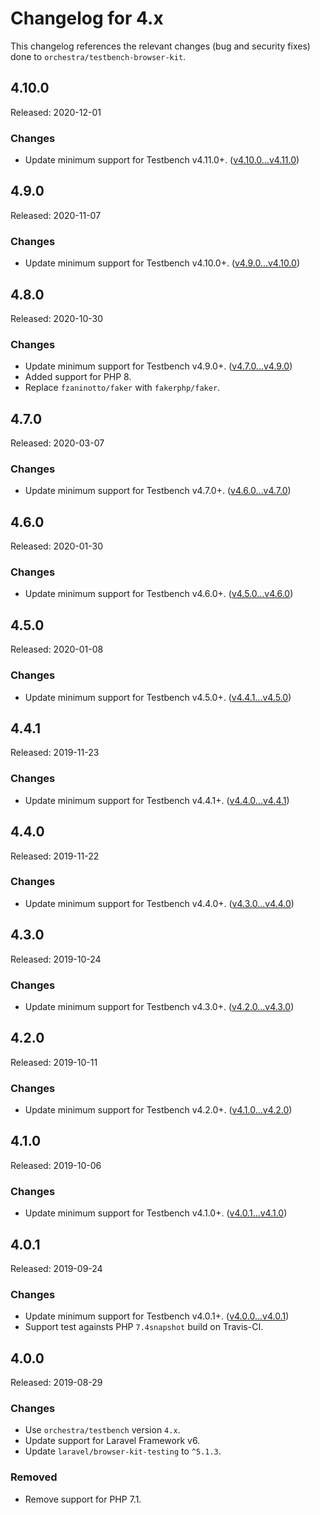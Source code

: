 # Changelog for 4.x

This changelog references the relevant changes (bug and security fixes) done to `orchestra/testbench-browser-kit`.

## 4.10.0

Released: 2020-12-01

### Changes

* Update minimum support for Testbench v4.11.0+. ([v4.10.0...v4.11.0](https://github.com/orchestral/testbench/compare/v4.10.0...v4.11.0))

## 4.9.0

Released: 2020-11-07

### Changes

* Update minimum support for Testbench v4.10.0+. ([v4.9.0...v4.10.0](https://github.com/orchestral/testbench/compare/v4.9.0...v4.10.0))

## 4.8.0

Released: 2020-10-30

### Changes

* Update minimum support for Testbench v4.9.0+. ([v4.7.0...v4.9.0](https://github.com/orchestral/testbench/compare/v4.7.0...v4.9.0))
* Added support for PHP 8.
* Replace `fzaninotto/faker` with `fakerphp/faker`.

## 4.7.0

Released: 2020-03-07

### Changes

* Update minimum support for Testbench v4.7.0+. ([v4.6.0...v4.7.0](https://github.com/orchestral/testbench/compare/v4.6.0...v4.7.0))

## 4.6.0

Released: 2020-01-30

### Changes

* Update minimum support for Testbench v4.6.0+. ([v4.5.0...v4.6.0](https://github.com/orchestral/testbench/compare/v4.5.0...v4.6.0))

## 4.5.0

Released: 2020-01-08

### Changes

* Update minimum support for Testbench v4.5.0+. ([v4.4.1...v4.5.0](https://github.com/orchestral/testbench/compare/v4.4.1...v4.5.0))

## 4.4.1

Released: 2019-11-23

### Changes

* Update minimum support for Testbench v4.4.1+. ([v4.4.0...v4.4.1](https://github.com/orchestral/testbench/compare/v4.4.0...v4.4.1))

## 4.4.0

Released: 2019-11-22

### Changes

* Update minimum support for Testbench v4.4.0+. ([v4.3.0...v4.4.0](https://github.com/orchestral/testbench/compare/v4.3.0...v4.4.0))

## 4.3.0

Released: 2019-10-24

### Changes

* Update minimum support for Testbench v4.3.0+. ([v4.2.0...v4.3.0](https://github.com/orchestral/testbench/compare/v4.2.0...v4.3.0))

## 4.2.0

Released: 2019-10-11

### Changes

* Update minimum support for Testbench v4.2.0+. ([v4.1.0...v4.2.0](https://github.com/orchestral/testbench/compare/v4.1.0...v4.2.0))

## 4.1.0

Released: 2019-10-06

### Changes

* Update minimum support for Testbench v4.1.0+. ([v4.0.1...v4.1.0](https://github.com/orchestral/testbench/compare/v4.0.1...v4.1.0))

## 4.0.1

Released: 2019-09-24

### Changes

* Update minimum support for Testbench v4.0.1+. ([v4.0.0...v4.0.1](https://github.com/orchestral/testbench/compare/v4.0.0...v4.0.1))
* Support test againsts PHP `7.4snapshot` build on Travis-CI.

## 4.0.0

Released: 2019-08-29

### Changes

* Use `orchestra/testbench` version `4.x`.
* Update support for Laravel Framework v6.
* Update `laravel/browser-kit-testing` to `^5.1.3`.

### Removed

* Remove support for PHP 7.1.
